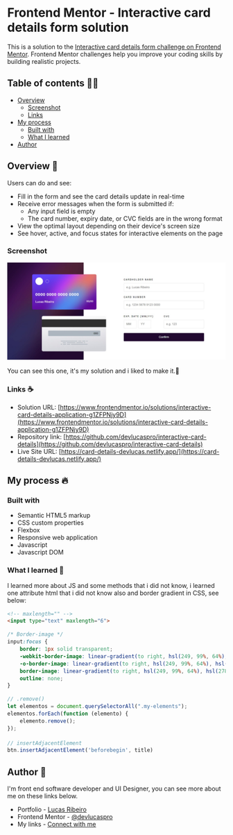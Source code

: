 # Frontend Mentor - Interactive card details form solution

This is a solution to the [Interactive card details form challenge on Frontend Mentor](https://www.frontendmentor.io/challenges/interactive-card-details-form-XpS8cKZDWw). Frontend Mentor challenges help you improve your coding skills by building realistic projects.

## Table of contents 🧑‍💻

- [Overview](#overview)
  - [Screenshot](#screenshot)
  - [Links](#links)
- [My process](#my-process)
  - [Built with](#built-with)
  - [What I learned](#what-i-learned)
- [Author](#author)


## Overview 👋

Users can do and see:

- Fill in the form and see the card details update in real-time
- Receive error messages when the form is submitted if:
  - Any input field is empty
  - The card number, expiry date, or CVC fields are in the wrong format
- View the optimal layout depending on their device's screen size
- See hover, active, and focus states for interactive elements on the page

### Screenshot

![](./design/my-solution.jpeg)

You can see this one, it's my solution and i liked to make it.👋


### Links ☕

- Solution URL: [https://www.frontendmentor.io/solutions/interactive-card-details-application-g1ZFPNjy9D](https://www.frontendmentor.io/solutions/interactive-card-details-application-g1ZFPNjy9D)
- Repository link: [https://github.com/devlucaspro/interactive-card-details](https://github.com/devlucaspro/interactive-card-details)
- Live Site URL: [https://card-details-devlucas.netlify.app/](https://card-details-devlucas.netlify.app/)

## My process 🔥

### Built with

- Semantic HTML5 markup
- CSS custom properties
- Flexbox
- Responsive web application
- Javascript
- Javascript DOM

### What I learned 📖

I learned more about JS and some methods that i did not know, i learned one attribute html that i did not know also and border gradient in CSS, see below:

```html
<!-- maxlength="" -->
<input type="text" maxlength="6">
```
```css
/* Border-image */
input:focus {
    border: 1px solid transparent;
    -webkit-border-image: linear-gradient(to right, hsl(249, 99%, 64%), hsl(278, 94%, 30%)) 1;
    -o-border-image: linear-gradient(to right, hsl(249, 99%, 64%), hsl(278, 94%, 30%)) 1;
    border-image: linear-gradient(to right, hsl(249, 99%, 64%), hsl(278, 94%, 30%)) 1;
    outline: none;
}
```
```js
// .remove()
let elementos = document.querySelectorAll(".my-elements");
elementos.forEach(function (elemento) {
    elemento.remove();
});

// insertAdjacentElement
btn.insertAdjacentElement('beforebegin', title)
```

## Author 👋

I'm front end software developer and UI Designer, you can see more about me on these links below.

- Portfolio - [Lucas Ribeiro](https://lucasrdev.netlify.app/)
- Frontend Mentor - [@devlucaspro](https://www.frontendmentor.io/profile/devlucaspro)
- My links - [Connect with me](https://devlucaslinks.netlify.app/)
